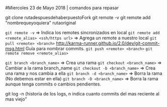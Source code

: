 #Miercoles 23 de Mayo 2018 | comandos para repasar

git clone rutadespuesdehaberpuestoFork
git remote -v
git remote add "nombrequeyoquiera" rutaoriginal

`git remote -v` => Indica los remotes sincronizados en local
`git remote add <remote_alias> <ssh/https url>` => Agrega un remote a nuestro local
`git pull <remote> <branch>`
http://karma-runner.github.io/2.0/dev/git-commit-msg.html
Guía para nombrar commits.
`git push <remote> <branch>`
`git remote remove <remote_alias>`

`git branch <branch_name>` => Crea una rama
`git checkout <branch_name>` => Cambiar a la rama branch_name
`git checkout -b <branch_name>` => Crea una rama y nos cambia a ella
`git branch -d <branch_name>` => Borra la rama (No debemos estar en ella)
`git branch -D <branch_name>` => Borra la rama aunque tenga commits o cambios pendientes.

git log -n (historia de los logs, n indica cuanto commits del mas reciente al mas viejo"
